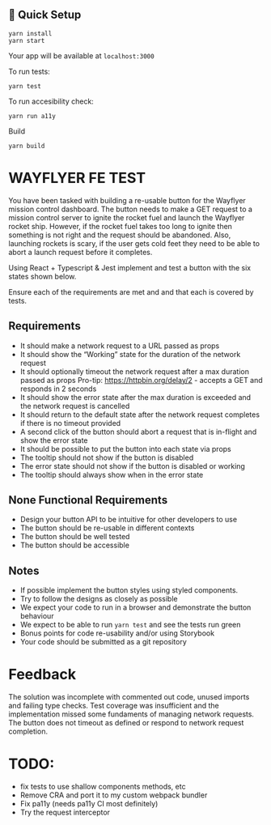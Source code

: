 
## 🚀 Quick Setup

```
yarn install
yarn start
```

Your app will be available at `localhost:3000`

To run tests:

```
yarn test
```

To run accesibility check:

```
yarn run a11y
```

Build
```
yarn build
```

# WAYFLYER FE TEST

You have been tasked with building a re-usable button for the Wayflyer mission control dashboard. 
The button needs to make a GET request to a mission control server to ignite the rocket fuel and launch the Wayflyer rocket ship. However, if the rocket fuel takes too long to ignite then something is not right and the request should be abandoned. Also, launching rockets is scary, if the user gets cold feet they need to be able to abort a launch request before it completes.

Using React + Typescript & Jest implement and test a button with the six states shown below.

Ensure each of the requirements are met and and that each is covered by tests.

## Requirements
- It should make a network request to a URL passed as props
- It should show the “Working” state for the duration of the network request
- It should optionally timeout the network request after a max duration passed as props 
    Pro-tip: https://httpbin.org/delay/2 - accepts a GET and responds in 2 seconds
- It should show the error state after the max duration is exceeded and the network request is cancelled
- It should return to the default state after the network request completes if there is no timeout provided
- A second click of the button should abort a request that is in-flight and show the error state
- It should be possible to put the button into each state via props
- The tooltip should not show if the button is disabled
- The error state should not show if the button is disabled or working
- The tooltip should always show when in the error state

## None Functional Requirements
- Design your button API to be intuitive for other developers to use
- The button should be re-usable in different contexts
- The button should be well tested
- The button should be accessible

## Notes
- If possible implement the button styles using styled components.
- Try to follow the designs as closely as possible
- We expect your code to run in a browser and demonstrate the button behaviour
- We expect to be able to run `yarn test` and see the tests run green
- Bonus points for code re-usability and/or using Storybook
- Your code should be submitted as a git repository

# Feedback
The solution was incomplete with commented out code, unused imports and failing type checks. 
Test coverage was insufficient and the implementation missed some fundaments of managing network requests. 
The button does not timeout as defined or respond to network request completion.

# TODO:
- fix tests to use shallow components methods, etc
- Remove CRA and port it to my custom webpack bundler
- Fix pa11y (needs pa11y CI most definitely)
- Try the request interceptor